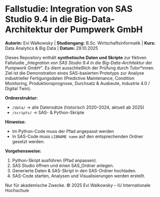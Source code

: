 # Fallstudie: Integration von SAS Studio 9.4 in die Big-Data-Architektur der Pumpwerk GmbH

**Autorin:** Evi Walkowsky | **Studiengang:** B.Sc. Wirtschaftsinformatik | **Kurs:** Data Analytics & Big Data | **Datum:** 29.10.2025

Dieses Repository enthält **synthetische Daten und Skripte** zur fiktiven Fallstudie *„Integration von SAS Studio 9.4 in die Big-Data-Architektur der Pumpwerk GmbH“*. Es dient ausschließlich der Prüfung durch Tutor*innen. Ziel ist die Demonstration eines SAS-basierten Prototyps zur Analyse industrieller Fertigungsdaten (Predictive Maintenance, Condition Monitoring, Produktionsprognose, Durchsatz & Ausbeute, Industrie 4.0 / Digital Twin).

**Ordnerstruktur:**  
- `/data/` → alle Datensätze (historisch 2020–2024, aktuell ab 2025)  
- `/scripts/` → SAS- & Python-Skripte  

**Hinweise:**  
- Im Python-Code muss der Pfad angepasst werden  
- In SAS-Code muss `LIBNAME name` auf den entsprechenden Ordner gesetzt werden.  

**Vorgehensweise:**  
1. Python-Skript ausführen (Pfad anpassen).  
2. SAS Studio öffnen und einen SAS_Ordner anlegen.  
3. Generierte Daten & SAS-Skript in den SAS-Ordner hochladen.  
4. SAS-Code starten, Analysen und Visualisierungen werden erstellt.

Nur für akademische Zwecke. © 2025 Evi Walkowsky – IU Internationale Hochschule

